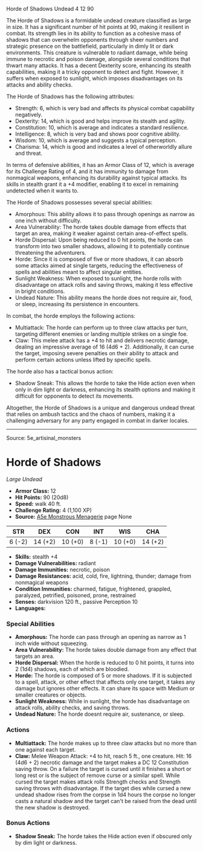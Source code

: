 <MonsterName/>Horde of Shadows</MonsterName>
<CreatureType/>Undead</CreatureType>
<CR/>4</CR>
<AC/>12</AC>
<HP/>90</HP>
<summary>The Horde of Shadows is a formidable undead creature classified as large in size. It has a significant number of hit points at 90, making it resilient in combat. Its strength lies in its ability to function as a cohesive mass of shadows that can overwhelm opponents through sheer numbers and strategic presence on the battlefield, particularly in dimly lit or dark environments. This creature is vulnerable to radiant damage, while being immune to necrotic and poison damage, alongside several conditions that thwart many attacks. It has a decent Dexterity score, enhancing its stealth capabilities, making it a tricky opponent to detect and fight. However, it suffers when exposed to sunlight, which imposes disadvantages on its attacks and ability checks. </summary>

<detail>

The Horde of Shadows has the following attributes:
- Strength: 6, which is very bad and affects its physical combat capability negatively.
- Dexterity: 14, which is good and helps improve its stealth and agility.
- Constitution: 10, which is average and indicates a standard resilience.
- Intelligence: 8, which is very bad and shows poor cognitive ability.
- Wisdom: 10, which is average and suggests a typical perception.
- Charisma: 14, which is good and indicates a level of otherworldly allure and threat.

In terms of defensive abilities, it has an Armor Class of 12, which is average for its Challenge Rating of 4, and it has immunity to damage from nonmagical weapons, enhancing its durability against typical attacks. Its skills in stealth grant it a +4 modifier, enabling it to excel in remaining undetected when it wants to.

The Horde of Shadows possesses several special abilities:
- Amorphous: This ability allows it to pass through openings as narrow as one inch without difficulty.
- Area Vulnerability: The horde takes double damage from effects that target an area, making it weaker against certain area-of-effect spells.
- Horde Dispersal: Upon being reduced to 0 hit points, the horde can transform into two smaller shadows, allowing it to potentially continue threatening the adventurers.
- Horde: Since it is composed of five or more shadows, it can absorb some attacks aimed at single targets, reducing the effectiveness of spells and abilities meant to affect singular entities.
- Sunlight Weakness: When exposed to sunlight, the horde rolls with disadvantage on attack rolls and saving throws, making it less effective in bright conditions.
- Undead Nature: This ability means the horde does not require air, food, or sleep, increasing its persistence in encounters.

In combat, the horde employs the following actions:
- Multiattack: The horde can perform up to three claw attacks per turn, targeting different enemies or landing multiple strikes on a single foe.
- Claw: This melee attack has a +4 to hit and delivers necrotic damage, dealing an impressive average of 16 (4d6 + 2). Additionally, it can curse the target, imposing severe penalties on their ability to attack and perform certain actions unless lifted by specific spells.

The horde also has a tactical bonus action:
- Shadow Sneak: This allows the horde to take the Hide action even when only in dim light or darkness, enhancing its stealth options and making it difficult for opponents to detect its movements.

Altogether, the Horde of Shadows is a unique and dangerous undead threat that relies on ambush tactics and the chaos of numbers, making it a challenging adversary for any party engaged in combat in darker locales.</detail>



---

Source: 5e_artisinal_monsters

# Horde of Shadows

*Large* *Undead*

- **Armor Class:** 12
- **Hit Points:** 90 (20d8)
- **Speed:** walk 40 ft.
- **Challenge Rating:** 4 (1,100 XP)
- **Source:** [A5e Monstrous Menagerie](https://enpublishingrpg.com/products/level-up-monstrous-menagerie-a5e) page None

| STR | DEX | CON | INT | WIS | CHA |
| --- | --- | --- | --- | --- | --- |
| 6 (-2) | 14 (+2) | 10 (+0) | 8 (-1) | 10 (+0) | 14 (+2) |

- **Skills:** stealth +4
- **Damage Vulnerabilities:** radiant
- **Damage Immunities:** necrotic, poison
- **Damage Resistances:** acid, cold, fire, lightning, thunder; damage from nonmagical weapons
- **Condition Immunities:** charmed, fatigue, frightened, grappled, paralyzed, petrified, poisoned, prone, restrained
- **Senses:** darkvision 120 ft., passive Perception 10
- **Languages:** 

### Special Abilities

- **Amorphous:** The horde can pass through an opening as narrow as 1 inch wide without squeezing.
- **Area Vulnerability:** The horde takes double damage from any effect that targets an area.
- **Horde Dispersal:** When the horde is reduced to 0 hit points, it turns into 2 (1d4) shadows, each of which are bloodied.
- **Horde:** The horde is composed of 5 or more shadows. If it is subjected to a spell, attack, or other effect that affects only one target, it takes any damage but ignores other effects. It can share its space with Medium or smaller creatures or objects.
- **Sunlight Weakness:** While in sunlight, the horde has disadvantage on attack rolls, ability checks, and saving throws.
- **Undead Nature:** The horde doesnt require air, sustenance, or sleep.

### Actions

- **Multiattack:** The horde makes up to three claw attacks  but no more than one against each target.
- **Claw:** Melee Weapon Attack: +4 to hit, reach 5 ft., one creature. Hit: 16 (4d6 + 2) necrotic damage  and the target makes a DC 12 Constitution saving throw. On a failure  the target is cursed until it finishes a short or long rest or is the subject of remove curse or a similar spell. While cursed  the target makes attack rolls  Strength checks  and Strength saving throws with disadvantage. If the target dies while cursed  a new undead shadow rises from the corpse in 1d4 hours  the corpse no longer casts a natural shadow  and the target can't be raised from the dead until the new shadow is destroyed.

### Bonus Actions

- **Shadow Sneak:** The horde takes the Hide action even if obscured only by dim light or darkness.




